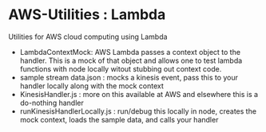 # AWS-Utilities  : Lambda
Utilities for AWS cloud computing using Lambda

- LambdaContextMock:  AWS Lambda passes a context object to the handler.  This is a mock of that object and allows one to test lambda functions with node locally witout stubbing out context code.
- sample stream data.json  : mocks a kinesis event, pass this to your handler locally along with the mock context
- KinesisHandler.js :  more on this available at AWS and elsewhere this is a do-nothing handler
- runKinesisHandlerLocally.js :  run/debug this locally in node, creates the mock context, loads the sample data, and calls your handler
